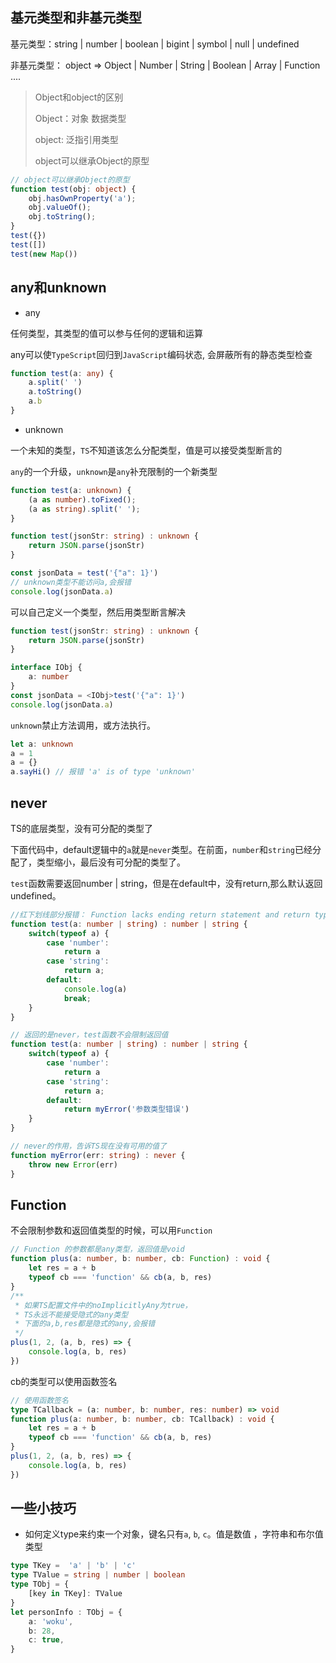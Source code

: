 ## 基元类型和非基元类型
基元类型：string | number | boolean | bigint | symbol | null | undefined 

非基元类型： object => Object | Number | String | Boolean | Array | Function ....

> Object和object的区别
>
> Object：对象 数据类型
>
> object:  泛指引用类型
>
> object可以继承Object的原型
>

```typescript
// object可以继承Object的原型
function test(obj: object) {
    obj.hasOwnProperty('a');
    obj.valueOf();
    obj.toString();
}
test({})
test([])
test(new Map())
```

## any和unknown
+ any

任何类型，其类型的值可以参与任何的逻辑和运算

any可以使`TypeScript`回归到`JavaScript`编码状态, 会屏蔽所有的静态类型检查

```typescript
function test(a: any) {
    a.split(' ')
    a.toString()
    a.b
}
```

+ unknown

一个未知的类型，`TS`不知道该怎么分配类型，值是可以接受类型断言的

`any`的一个升级，`unknown`是`any`补充限制的一个新类型

```typescript
function test(a: unknown) {
    (a as number).toFixed();
    (a as string).split(' ');
}
```

```typescript
function test(jsonStr: string) : unknown {
    return JSON.parse(jsonStr)
}

const jsonData = test('{"a": 1}')
// unknown类型不能访问a,会报错
console.log(jsonData.a)
```

可以自己定义一个类型，然后用类型断言解决

```typescript
function test(jsonStr: string) : unknown {
    return JSON.parse(jsonStr)
}

interface IObj {
    a: number
}
const jsonData = <IObj>test('{"a": 1}')
console.log(jsonData.a)
```



`unknown`禁止方法调用，或方法执行。

```typescript
let a: unknown
a = 1
a = {}
a.sayHi() // 报错 'a' is of type 'unknown'
```

## never
TS的底层类型，没有可分配的类型了

下面代码中，default逻辑中的`a`就是`never`类型。在前面，`number`和`string`已经分配了，类型缩小，最后没有可分配的类型了。

`test`函数需要返回number | string，但是在default中，没有return,那么默认返回undefined。

```typescript
//红下划线部分报错： Function lacks ending return statement and return type does not include 'undefined'
function test(a: number | string) : number | string {
    switch(typeof a) {
        case 'number':
            return a
        case 'string':
            return a;
        default:
            console.log(a)
            break;
    }
}
```

```typescript
// 返回的是never，test函数不会限制返回值
function test(a: number | string) : number | string {
    switch(typeof a) {
        case 'number':
            return a
        case 'string':
            return a;
        default:
            return myError('参数类型错误')
    }
}

// never的作用，告诉TS现在没有可用的值了
function myError(err: string) : never {
    throw new Error(err)
}
```

## Function
不会限制参数和返回值类型的时候，可以用`Function`

```typescript
// Function 的参数都是any类型，返回值是void
function plus(a: number, b: number, cb: Function) : void {
    let res = a + b
    typeof cb === 'function' && cb(a, b, res)
}
/**
 * 如果TS配置文件中的noImplicitlyAny为true，
 * TS永远不能接受隐式的any类型
 * 下面的a,b,res都是隐式的any,会报错
 */
plus(1, 2, (a, b, res) => {
    console.log(a, b, res)
})
```

cb的类型可以使用函数签名

```typescript
// 使用函数签名
type TCallback = (a: number, b: number, res: number) => void
function plus(a: number, b: number, cb: TCallback) : void {
    let res = a + b
    typeof cb === 'function' && cb(a, b, res)
}
plus(1, 2, (a, b, res) => {
    console.log(a, b, res)
})
```

## <font style="color:rgb(204, 204, 204);background-color:rgb(32, 32, 32);"></font>一些小技巧
+ 如何定义type来约束一个对象，键名只有`a`, `b`, `c`。值是数值 ，字符串和布尔值类型

```typescript
type TKey =  'a' | 'b' | 'c'
type TValue = string | number | boolean
type TObj = {
    [key in TKey]: TValue
}
let personInfo : TObj = {
    a: 'woku',
    b: 28,
    c: true,
}
```

